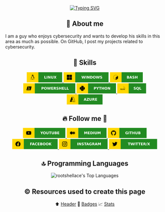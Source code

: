<!-- Header section -->
<div align="center">
<a href="https://git.io/typing-svg"><img src="https://readme-typing-svg.herokuapp.com?font=Tilt+Neon&size=40&pause=1000&color=228B22&center=true&vCenter=true&multiline=true&random=false&width=850&height=150&lines=user%40server%3A~%23_+whoami;rootshellace" alt="Typing SVG" /></a>
</div>

<!-- About me section -->
<h2 align="center"> 📌 About me </h2>

<p>I am a guy who enjoys cybersecurity and wants to develop his skills in this area as much as possible. On GitHub, I post my projects related to cybersecurity.</p>

<!-- Technologies & Tools section -->
<h2 align="center"> 🔧 Skills </h2>

<div align="center">
<a href="https://github.com/rootshellace">
    <img height="32" alt="Linux" src="img_tech/linux.svg" />
</a>
<a href="https://github.com/rootshellace">
    <img height="32" alt="Windows" src="img_tech/windows.svg" />
</a>
<a href="https://github.com/rootshellace">
    <img height="32" alt="Bash" src="img_tech/bash.svg" />
</a>
<a href="https://github.com/rootshellace">
    <img height="32" alt="Powershell" src="img_tech/powershell.svg" />
</a>
<a href="https://github.com/rootshellace">
    <img height="32" alt="Python" src="img_tech/python.svg" />
</a>
<a href="https://github.com/rootshellace">
    <img height="32" alt="SQL" src="img_tech/sql.svg" />
</a>
<a href="https://github.com/rootshellace">
    <img height="32" alt="Azure" src="img_tech/azure.svg" />
</a>
</div>

<!-- Follow me section -->
<h2 align="center"> 🔥 Follow me 🏃 </h2>

<div align="center">
<a href="https://www.youtube.com/@rootshellace">
    <img height="32" alt="YouTube" src="img_media/youtube.svg" />
</a>
<a href="https://medium.com/@rootshellace">
    <img height="32" alt="Medium" src="img_media/medium.svg" />
</a>
<a href="https://github.com/rootshellace">
    <img height="32" alt="GitHub" src="img_media/github.svg" />
</a>
<a href="https://www.facebook.com/rootshellace">
    <img height="32" alt="Facebook" src="img_media/facebook.svg" />
</a>
<a href="https://www.instagram.com/rootshellace">
    <img height="32" alt="Instagram" src="img_media/instagram.svg" />
</a>
<a href="https://twitter.com/rootshellace">
    <img height="32" alt="Twitter/X" src="img_media/twitter_x.svg" />
</a>
</div>

<!-- Top programming languages used section -->
<h2 align="center"> 🔝 Programming Languages </h2>

<div align="center">

![rootshellace's Top Languages](https://github-readme-stats.vercel.app/api/top-langs/?username=rootshellace&theme=gruvbox&show_icons=true&hide_border=true)

</div>

<!-- Resources section -->
<h2 align="center"> ©️ Resources used to create this page </h2>

<div align="center">

⬆️ <a href="https://readme-typing-svg.herokuapp.com/demo/">Header</a>
📛 <a href="https://shields.io/badges/static-badge">Badges</a>
📈 <a href="https://gh-stats-gen.vercel.app/">Stats</a>


</div>
